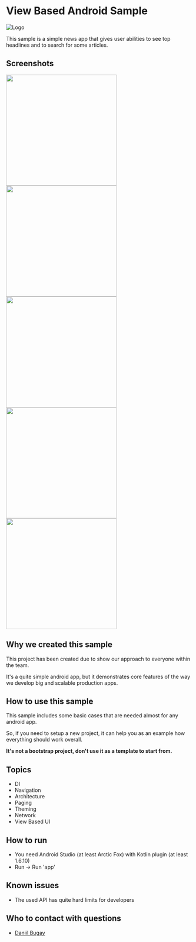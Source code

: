 # View Based Android Sample

![Logo](media/app.png)

This sample is a simple news app that gives user abilities to see top headlines and to search for some articles.

## Screenshots
<img src="media/headlines.jpg" width="300">
<img src="media/search_empty.jpg" width="300">
<img src="media/search.jpg" width="300">
<img src="media/about.jpg" width="300">
<img src="media/article.jpg" width="300">

## Why we created this sample
This project has been created due to show our approach to everyone within the team.

It's a quite simple android app, but it demonstrates core features of the way we develop big and scalable production apps.
## How to use this sample
This sample includes some basic cases that are needed almost for any android app.

So, if you need to setup a new project, it can help you as an example how everything should work overall.

**It's not a bootstrap project, don't use it as a template to start from.**
## Topics
* DI
* Navigation
* Architecture
* Paging
* Theming
* Network
* View Based UI

## How to run
* You need Android Studio (at least Arctic Fox) with Kotlin plugin (at least 1.6.10)
* Run -> Run 'app'
## Known issues
* The used API has quite hard limits for developers
## Who to contact with questions
* [Daniil Bugay](https://gitlab.com/daniil.bugai)
